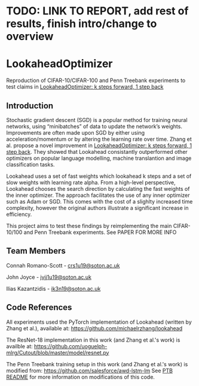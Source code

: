 # TODO: LINK TO REPORT, add rest of results, finish intro/change to overview

# LookaheadOptimizer
Reproduction of CIFAR-10/CIFAR-100 and Penn Treebank experiments to test claims in [LookaheadOptimizer: k steps forward, 1 step back](https://arxiv.org/abs/1907.08610) 


## Introduction 
Stochastic gradient descent (SGD) is a popular method for training neural networks, using “minibatches” of data to update the network’s weights.  Improvements are often made upon SGD by either using acceleration/momentum or by altering the learning rate over time. Zhang et al. propose a novel improvement in [LookaheadOptimizer: k steps forward, 1 step back](https://arxiv.org/abs/1907.08610). They showed that Lookahead consistantly outperformed other optimizers on popular language modelling, machine translantion and image classification tasks. 

Lookahead uses a set of fast weights which lookahead k steps and a set of slow weights with learning rate alpha. From a high-level perspective, Lookahead chooses the search direction by calculating the fast weights of the inner optimizer. The approach facilitates the use of any inner optimizer such as Adam or SGD. This comes with the cost of a slighlty increased time complexity, however the original authors illustrate a significant increase in efficiency. 

This project aims to test these findings by reimplementing the main CIFAR-10/100 and Penn Treebank experiments. See PAPER FOR MORE INFO


## Team Members 

Connah Romano-Scott - crs1u19@soton.ac.uk

John Joyce - jvjj1u19@soton.ac.uk

Ilias Kazantzidis - ik3n19@soton.ac.uk

## Code References 

All experiments used the PyTorch implementation of Lookahead (written by Zhang et al.), available at: https://github.com/michaelrzhang/lookahead

The ResNet-18 implementation in this work (and Zhang et al.'s work) is availble at: https://github.com/uoguelph-mlrg/Cutout/blob/master/model/resnet.py

The Penn Treebank training setup in this work (and Zhang et al.'s work) is modified from: https://github.com/salesforce/awd-lstm-lm
See [PTB README](https://github.com/COMP6248-Reproducability-Challenge/LookaheadOptimizer/blob/master/PTB/README.MD) for more information on modifications of this code. 
